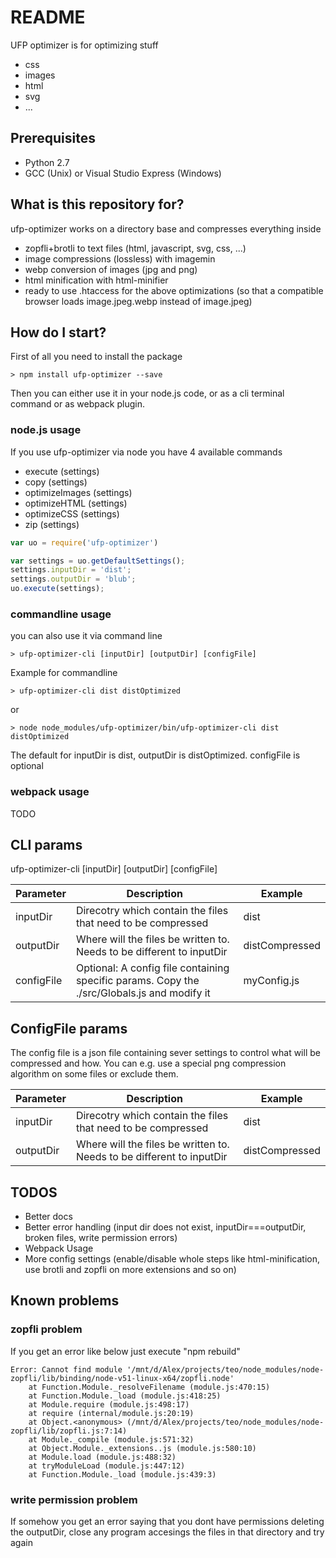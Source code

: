 # README #

UFP optimizer is for optimizing stuff

* css
* images
* html
* svg
* ...


## Prerequisites ##

* Python 2.7
* GCC (Unix) or Visual Studio Express (Windows)

## What is this repository for? ##

ufp-optimizer works on a directory base and compresses everything inside

* zopfli+brotli to text files (html, javascript, svg, css, ...)
* image compressions (lossless) with imagemin
* webp conversion of images (jpg and png)
* html minification with html-minifier
* ready to use .htaccess for the above optimizations (so that a compatible browser loads image.jpeg.webp instead of image.jpeg)

## How do I start? ##

First of all you need to install the package

```
> npm install ufp-optimizer --save
```


Then you can either use it in your node.js code, or as a cli terminal command or as webpack plugin.

### node.js usage ###

If you use ufp-optimizer via node you have  4 available commands

* execute (settings)
* copy (settings)
* optimizeImages (settings)
* optimizeHTML (settings)
* optimizeCSS (settings)
* zip (settings)

```javascript
var uo = require('ufp-optimizer')

var settings = uo.getDefaultSettings();
settings.inputDir = 'dist';
settings.outputDir = 'blub';
uo.execute(settings);
```


### commandline usage ###

you can also use it via command line

```
> ufp-optimizer-cli [inputDir] [outputDir] [configFile]
```

Example for commandline

```
> ufp-optimizer-cli dist distOptimized
```

or

```
> node node_modules/ufp-optimizer/bin/ufp-optimizer-cli dist distOptimized
```


The default for inputDir is dist, outputDir is distOptimized. configFile is optional


### webpack usage ###

TODO

## CLI params ##

ufp-optimizer-cli [inputDir] [outputDir] [configFile]

| Parameter | Description                                     | Example |
| --------- | -----------                                     | ------- |
| inputDir  | Direcotry which contain the files that need to be compressed | dist    |
| outputDir  | Where will the files be written to. Needs to be different to inputDir | distCompressed    |
| configFile  | Optional: A config file containing specific params. Copy the ./src/Globals.js and modify it | myConfig.js    |

## ConfigFile params ##

The config file is a json file containing sever settings to control what will be compressed and how. You can e.g. use a special png compression algorithm on some files or exclude them.

| Parameter | Description                                     | Example |
| --------- | -----------                                     | ------- |
| inputDir  | Direcotry which contain the files that need to be compressed | dist    |
| outputDir  | Where will the files be written to. Needs to be different to inputDir | distCompressed    |

## TODOS ##

* Better docs
* Better error handling (input dir does not exist, inputDir===outputDir, broken files, write permission errors)
* Webpack Usage
* More config settings (enable/disable whole steps like html-minification, use brotli and zopfli on more extensions and so on)

## Known problems ##

### zopfli problem ###

If you get an error like below just execute "npm rebuild"

```
Error: Cannot find module '/mnt/d/Alex/projects/teo/node_modules/node-zopfli/lib/binding/node-v51-linux-x64/zopfli.node'
    at Function.Module._resolveFilename (module.js:470:15)
    at Function.Module._load (module.js:418:25)
    at Module.require (module.js:498:17)
    at require (internal/module.js:20:19)
    at Object.<anonymous> (/mnt/d/Alex/projects/teo/node_modules/node-zopfli/lib/zopfli.js:7:14)
    at Module._compile (module.js:571:32)
    at Object.Module._extensions..js (module.js:580:10)
    at Module.load (module.js:488:32)
    at tryModuleLoad (module.js:447:12)
    at Function.Module._load (module.js:439:3)
```


### write permission problem ###

If somehow you get an error saying that you dont have permissions deleting the outputDir, close any program accesings the files in that directory and try again
